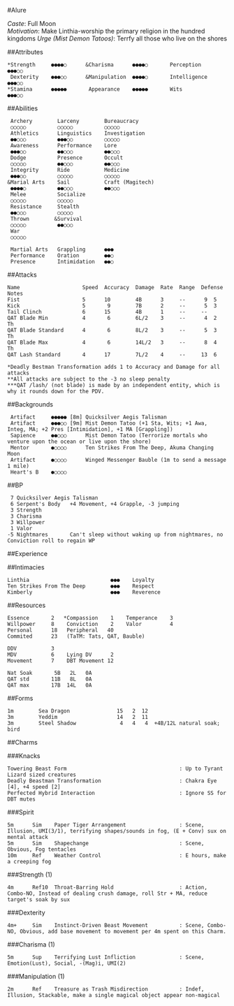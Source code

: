 #Alure

*Caste*: Full Moon<br />
*Motivation*: Make Linthia-worship the primary religion in the hundred kingdoms
*Urge (Mist Demon Tatoos)*: Terrfy all those who live on the shores

##Attributes

    *Strength     ●●●●○      &Charisma      ●●●●○       Perception    ●●●○○
     Dexterity    ●●●○○      &Manipulation  ●●●●○       Intelligence  ●●●○○
    *Stamina      ●●●●●       Appearance    ●●●●●       Wits          ●●●○○

##Abilities

     Archery        Larceny        Bureaucracy
     ○○○○○          ○○○○○          ○○○○○
     Athletics      Linguistics    Investigation
     ●●○○○          ●●●○○          ○○○○○
     Awareness      Performance    Lore
     ●●●○○          ●●○○○          ●●○○○
     Dodge          Presence       Occult
     ○○○○○          ●●○○○          ●●○○○
     Integrity      Ride           Medicine
     ●●●○○          ○○○○○          ○○○○○
    &Marial Arts    Sail           Craft (Magitech)
     ●●●●○          ●●○○○          ●●○○○
     Melee          Socialize
     ○○○○○          ○○○○○
     Resistance     Stealth
     ●●○○○          ○○○○○
     Thrown        &Survival
     ○○○○○          ●●○○○
     War
     ○○○○○

     Martial Arts   Grappling      ●●●
     Performance    Oration        ●●○
     Presence       Intimidation   ●●○

##Attacks

    Name                    Speed  Accuracy  Damage  Rate  Range  Defense  Notes
    Fist                    5      10        4B      3     --      9  5
    Kick                    5       9        7B      2     --      5  3
    Tail Clinch             6      15        4B      1     --     --
    QAT Blade Min           4       6        6L/2    3     --      4  2    Th
    QAT Blade Standard      4       6        8L/2    3     --      5  3    Th
    QAT Blade Max           4       6        14L/2   3     --      8  4    Th
    QAT Lash Standard       4      17        7L/2    4     --     13  6

    *Deadly Bestman Transformation adds 1 to Accuracy and Damage for all attacks
    **All attacks are subject to the -3 no sleep penalty
    ***QAT /lash/ (not blade) is made by an independent entity, which is why it rounds down for the PDV.

##Backgrounds

     Artifact     ●●●●● [8m] Quicksilver Aegis Talisman
     Artifact     ●●●○○ [9m] Mist Demon Tatoo (+1 Sta, Wits; +1 Awa, Integ, MA; +2 Pres [Intimidation], +1 MA [Grappling])
     Sapience     ●●○○○      Mist Demon Tatoo (Terrorize mortals who venture upon the ocean or live upon the shore)
     Mentor       ●○○○○      Ten Strikes From The Deep, Akuma Changing Moon
     Artifact     ●○○○○      Winged Messenger Bauble (1m to send a message 1 mile)
     Heart's B    ●○○○○

##BP

     7 Quicksilver Aegis Talisman
     6 Serpent's Body   +4 Movement, +4 Grapple, -3 jumping
     3 Strength
     3 Charisma
     3 Willpower
     1 Valor
    -5 Nightmares       Can't sleep without waking up from nightmares, no Conviction roll to regain WP

##Experience

##Intimacies

    Linthia                          ●●●    Loyalty
    Ten Strikes From The Deep        ●●●    Respect
    Kimberly                         ●●●    Reverence

##Resources

    Essence       2   *Compassion    1    Temperance    3
    Willpower     8    Conviction    2    Valor         4
    Personal      18   Peripheral   40
    Commited      23   (TaTM: Tats, QAT, Bauble)

    DDV           3
    MDV           6    Lying DV      2
    Movement      7    DBT Movement 12

    Nat Soak       5B   2L   0A
    QAT std       11B   8L   0A
    QAT max       17B  14L   0A

##Forms

    1m        Sea Dragon               15   2  12
    3m        Yeddim                   14   2  11
    3m        Steel Shadow              4   4   4  +4B/12L natural soak; bird

##Charms

###Knacks

    Towering Beast Form                                    : Up to Tyrant Lizard sized creatures
    Deadly Beastman Transformation                         : Chakra Eye [4], +4 speed [2]
    Perfected Hybrid Interaction                           : Ignore SS for DBT mutes

###Spirit

    5m      Sim    Paper Tiger Arrangement                 : Scene, Illusion, UMI(3/1), terrifying shapes/sounds in fog, (E + Conv) sux on mental attack
    5m      Sim    Shapechange                             : Scene, Obvious, Fog tentacles
    10m     Ref    Weather Control                         : E hours, make a creeping fog

###Strength (1)

    4m      Ref10  Throat-Barring Hold                     : Action, Combo-NO, Instead of dealing crush damage, roll Str + MA, reduce target's soak by sux

###Dexterity

    4m+     Sim    Instinct-Driven Beast Movement          : Scene, Combo-NO, Obvious, add base movement to movement per 4m spent on this Charm.

###Charisma (1)

    5m      Sup    Terrifying Lust Infliction              : Scene, Emotion(Lust), Social, -(Mag)i, UMI(2)

###Manipulation (1)

    2m      Ref    Treasure as Trash Misdirection          : Indef, Illusion, Stackable, make a single magical object appear non-magical
